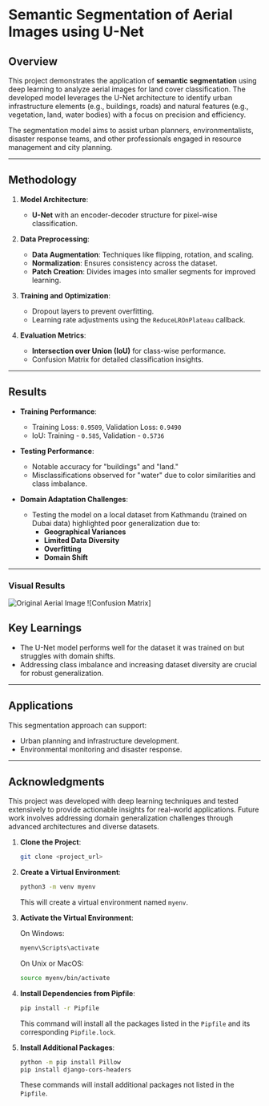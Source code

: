 # Semantic Segmentation of Aerial Images using U-Net

## Overview
This project demonstrates the application of **semantic segmentation** using deep learning to analyze aerial images for land cover classification. The developed model leverages the U-Net architecture to identify urban infrastructure elements (e.g., buildings, roads) and natural features (e.g., vegetation, land, water bodies) with a focus on precision and efficiency. 

The segmentation model aims to assist urban planners, environmentalists, disaster response teams, and other professionals engaged in resource management and city planning.

---

## Methodology
1. **Model Architecture**:  
   - **U-Net** with an encoder-decoder structure for pixel-wise classification.

2. **Data Preprocessing**:  
   - **Data Augmentation**: Techniques like flipping, rotation, and scaling.  
   - **Normalization**: Ensures consistency across the dataset.  
   - **Patch Creation**: Divides images into smaller segments for improved learning.  

3. **Training and Optimization**:  
   - Dropout layers to prevent overfitting.  
   - Learning rate adjustments using the `ReduceLROnPlateau` callback.  

4. **Evaluation Metrics**:  
   - **Intersection over Union (IoU)** for class-wise performance.  
   - Confusion Matrix for detailed classification insights.

---

## Results
- **Training Performance**:  
  - Training Loss: `0.9509`, Validation Loss: `0.9490`  
  - IoU: Training - `0.585`, Validation - `0.5736`

- **Testing Performance**:  
  - Notable accuracy for "buildings" and "land."  
  - Misclassifications observed for "water" due to color similarities and class imbalance.

- **Domain Adaptation Challenges**:  
  - Testing the model on a local dataset from Kathmandu (trained on Dubai data) highlighted poor generalization due to:  
    - **Geographical Variances**  
    - **Limited Data Diversity**  
    - **Overfitting**  
    - **Domain Shift**

---
### Visual Results
![Original Aerial Image]([https://github.com/<username>/<repository>/blob/main/images/original_image.png?raw=true](https://github.com/agrimpaneru/Aerial-Image-segmentation-Using-UNET/blob/main/confusion%20matrix.png))
![Confusion Matrix]
## Key Learnings
- The U-Net model performs well for the dataset it was trained on but struggles with domain shifts.  
- Addressing class imbalance and increasing dataset diversity are crucial for robust generalization.

---

## Applications
This segmentation approach can support:  
- Urban planning and infrastructure development.  
- Environmental monitoring and disaster response.  

---

## Acknowledgments
This project was developed with deep learning techniques and tested extensively to provide actionable insights for real-world applications. Future work involves addressing domain generalization challenges through advanced architectures and diverse datasets.


1. **Clone the Project**: 

    ```bash
    git clone <project_url>
    ```

2. **Create a Virtual Environment**:

    ```bash
    python3 -m venv myenv
    ```

    This will create a virtual environment named `myenv`.

3. **Activate the Virtual Environment**:

    On Windows:
    ```bash
    myenv\Scripts\activate
    ```

    On Unix or MacOS:
    ```bash
    source myenv/bin/activate
    ```

4. **Install Dependencies from Pipfile**:

    ```bash
    pip install -r Pipfile
    ```

    This command will install all the packages listed in the `Pipfile` and its corresponding `Pipfile.lock`.

5. **Install Additional Packages**:

    ```bash
    python -m pip install Pillow
    pip install django-cors-headers
    ```

    These commands will install additional packages not listed in the `Pipfile`.
